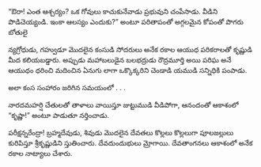 ﻿“ఔరా! ఎంత ఆశ్చర్యం? ఒక గోవులు కాచుకునేవాడు ప్రభువుని చంపేసాడు. వీడిని పొడిచెయ్యండి. ఇంకా ఆలస్యం ఎందుకు?” అంటూ పరితాపంతో అగ్గలమైన కోపంతో పొగరు బోతులై 

న్యగ్రోధుడు, గహ్వుడూ మొదలైన కంసుడి సోదరులు అనేక రకాల ఆయుధ పరికరాలతో కృష్ణుడి మీద కలియబడ్డారు. అప్పుడు మహాబలుడైన బలభద్రుడు రౌద్రమూర్తి అయి పరిఘ అనే ఆయుధం ధరించి మదించిన ఏనుగు లాగా ఒక్కొక్కరిని చెండాడి యముడి సన్నిధికి పంపాడు. 

అలా కంస సంహారం జరిగిన సమయంలో . . . 

నారదమహర్షి చేతులతో తాళాలు వాయిస్తూ జుట్టుముడి వీడిపోగా, ఆనందంతో ఆకాశంలో “కృష్ణా!” అంటూ పాడుతూ నర్తించాడు. 

పరీక్షన్నరేంద్రా! బ్రహ్మదేవుడు, శివుడు మొదలైన దేవతలు కొల్లలు కొల్లలుగా పూలజల్లులు కురిపిస్తూ శ్రీకృష్ణుడిని స్తుతించారు. దేవదుందుభులు మ్రోగాయి. దేవతాంగనలు ఆకాశంలో అనేక రకాల నాట్యాలు చేశారు. 

